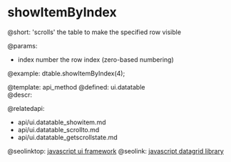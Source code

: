 showItemByIndex
=============


@short: 'scrolls' the table to make the specified row visible
	

@params:
- index		number		the row index (zero-based numbering)

@example:
dtable.showItemByIndex(4);

@template:	api_method
@defined:	ui.datatable	
@descr:

@relatedapi:
- api/ui.datatable_showitem.md
- api/ui.datatable_scrollto.md
- api/ui.datatable_getscrollstate.md




@seolinktop: [javascript ui framework](https://webix.com)
@seolink: [javascript datagrid library](https://webix.com/widget/datatable/)